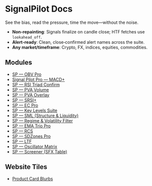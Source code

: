 # SignalPilot Docs

See the bias, read the pressure, time the move—without the noise.

- **Non‑repainting**: Signals finalize on candle close; HTF fetches use `lookahead_off`.
- **Alert‑ready**: Clean, close‑confirmed alert names across the suite.
- **Any market/timeframe**: Crypto, FX, indices, equities, commodities.

## Modules
- [SP — OBV Pro](sp-obv-pro.md)
- [Signal Pilot Pro — MACD+](spp-macd-plus.md)
- [SP — RSI Triad Confirm](sp-rsi-triad-confirm.md)
- [SP — PVA Volume](sp-pva-volume.md)
- [SP — PVA Overlay](sp-pva-overlay.md)
- [SP — SRSI+](sp-srsi-plus.md)
- [SP — EC Pro](sp-ec-pro.md)
- [SP — Key Levels Suite](sp-key-levels-suite.md)
- [SP — SML (Structure & Liquidity)](sp-sml-structure-liquidity.md)
- [SP — Regime & Volatility Filter](sp-regime-vol-filter.md)
- [SP — EMA Trio Pro](sp-ema-trio-pro.md)
- [SP — RCS](sp-rcs-reversal-structure.md)
- [SP — SDZones Pro](sp-sdzones-pro.md)
- [SP — LTF](sp-ltf.md)
- [SP — Oscillator Matrix](sp-oscillator-matrix.md)
- [SP — Screener (SFX Table)](sp-screener-sfx.md)

## Website Tiles
- [Product Card Blurbs](./_product-cards.md)
